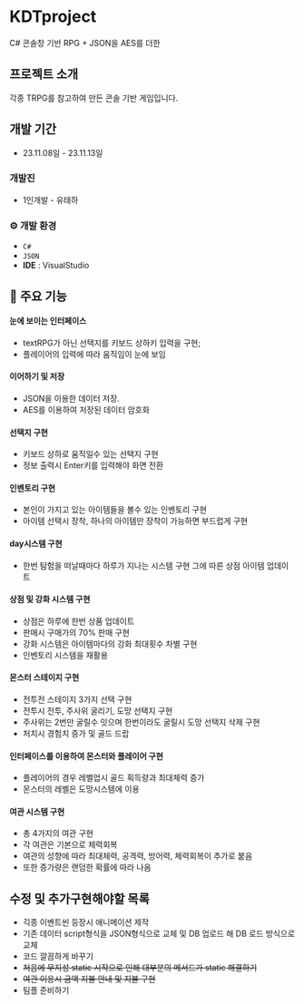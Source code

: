 # KDTproject

C# 콘솔창 기반 RPG + JSON을 AES를 더한

## 프로젝트 소개

각종 TRPG를 참고하여 만든 콘솔 기반 게임입니다.

## 개발 기간

- 23.11.08일 - 23.11.13일

### 개발진

- 1인개발 - 유태하

### ⚙️ 개발 환경

- `C#`
- `JSON`
- **IDE** : VisualStudio

## 📌 주요 기능

#### 눈에 보이는 인터페이스

- textRPG가 아닌 선택지를 키보드 상하키 입력을 구현;
- 플레이어의 입력에 따라 움직임이 눈에 보임

#### 이어하기 및 저장

- JSON을 이용한 데이터 저장.
- AES를 이용하여 저장된 데이터 암호화

#### 선택지 구현

- 키보드 상하로 움직일수 있는 선택지 구현
- 정보 출력시 Enter키를 입력해야 화면 전환

#### 인벤토리 구현

- 본인이 가지고 있는 아이템들을 볼수 있는 인벤토리 구현
- 아이템 선택시 장착, 하나의 아이템만 장착이 가능하면 부드럽게 구현

#### day시스템 구현

- 한번 탐험을 떠날때마다 하루가 지나는 시스템 구현 그에 따른 상점 아이템 업데이트

#### 상점 및 강화 시스템 구현

- 상점은 하루에 한번 상품 업데이트
- 판매시 구매가의 70% 판매 구현
- 강화 시스템은 아이템마다의 강화 최대횟수 차별 구현
- 인벤토리 시스템을 재활용

#### 몬스터 스테이지 구현

- 전투전 스테이지 3가지 선택 구현
- 전투시 전투, 주사위 굴리기, 도망 선택지 구현
- 주사위는 2번만 굴릴수 잇으며 한번이라도 굴릴시 도망 선택지 삭제 구현
- 처치시 경험치 증가 및 골드 드랍

#### 인터페이스를 이용하여 몬스터와 플레이어 구현

- 플레이어의 경우 레벨업시 골드 획득량과 최대체력 증가
- 몬스터의 레벨은 도망시스템에 이용

#### 여관 시스템 구현

- 총 4가지의 여관 구현
- 각 여관은 기본으로 체력회복
- 여관의 성향에 따라 최대체력, 공격력, 방어력, 체력회복이 추가로 붙음
- 또한 증가량은 랜덤한 확률에 따라 나옴

## 수정 및 추가구현해야할 목록

- 긱종 이벤트씬 등장시 애니메이션 제작
- 기존 데이터 script형식을 JSON형식으로 교체 및 DB 업로드 해 DB 로드 방식으로 교체
- 코드 깔끔하게 바꾸기
- ~~처음에 무지성 static 시작으로 인해 대부분의 메서드가 static 해결하기~~
- ~~여관 이용시 금액 지불 안내 및 지불 구현~~
- 팀플 준비하기
